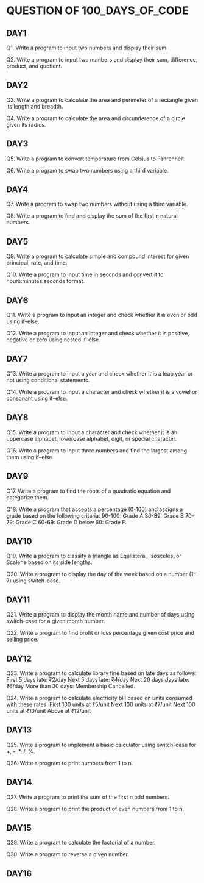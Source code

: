 # QUESTION OF 100_DAYS_OF_CODE
   
## DAY1
Q1. Write a program to input two numbers and display their sum.
 
Q2. Write a program to input two numbers and display their sum, difference, product, and quotient.
  
## DAY2
Q3. Write a program to calculate the area and perimeter of a rectangle given its length and breadth.
 
Q4. Write a program to calculate the area and circumference of a circle given its radius.
 
## DAY3
Q5. Write a program to convert temperature from Celsius to Fahrenheit.
 
Q6. Write a program to swap two numbers using a third variable.
 
## DAY4
Q7. Write a program to swap two numbers without using a third variable.

Q8. Write a program to find and display the sum of the first n natural numbers.
 
## DAY5
Q9. Write a program to calculate simple and compound interest for given principal, rate, and time.
 
Q10. Write a program to input time in seconds and convert it to hours:minutes:seconds format.
 
## DAY6
Q11. Write a program to input an integer and check whether it is even or odd using if–else.

Q12. Write a program to input an integer and check whether it is positive, negative or zero using nested if–else.

## DAY7
Q13. Write a program to input a year and check whether it is a leap year or not using conditional statements.

Q14. Write a program to input a character and check whether it is a vowel or consonant using if–else.

## DAY8
Q15. Write a program to input a character and check whether it is an uppercase alphabet, lowercase alphabet, digit, or special character.

Q16. Write a program to input three numbers and find the largest among them using if–else.

## DAY9
Q17. Write a program to find the roots of a quadratic equation and categorize them.

Q18. Write a program that accepts a percentage (0-100) and assigns a grade based on the following criteria:
     90-100: Grade A
     80-89: Grade B
     70-79: Grade C
     60-69: Grade D
     below 60: Grade F.

## DAY10
Q19. Write a program to classify a triangle as Equilateral, Isosceles, or Scalene based on its side lengths.

Q20. Write a program to display the day of the week based on a number (1–7) using switch-case.

## DAY11
Q21. Write a program to display the month name and number of days using switch-case for a given month number.

Q22. Write a program to find profit or loss percentage given cost price and selling price.

## DAY12
Q23. Write a program to calculate library fine based on late days as follows:
     First 5 days late: ₹2/day
     Next 5 days late: ₹4/day
     Next 20 days days late: ₹6/day
     More than 30 days: Membership Cancelled.

Q24. Write a program to calculate electricity bill based on units consumed with these rates:
     First 100 units at ₹5/unit
     Next 100 units at ₹7/unit
     Next 100 units at ₹10/unit
     Above at ₹12/unit

## DAY13
Q25. Write a program to implement a basic calculator using switch-case for +, -, *, /, %.

Q26. Write a program to print numbers from 1 to n.

## DAY14
Q27. Write a program to print the sum of the first n odd numbers.

Q28. Write a program to print the product of even numbers from 1 to n.

## DAY15
Q29. Write a program to calculate the factorial of a number.

Q30. Write a program to reverse a given number.

## DAY16